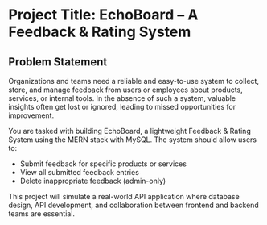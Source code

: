 # Project Title: EchoBoard – A Feedback & Rating System

## Problem Statement
Organizations and teams need a reliable and easy-to-use system to collect, store, and manage feedback from users or employees about products, services, or internal tools. In the absence of such a system, valuable insights often get lost or ignored, leading to missed opportunities for improvement.

You are tasked with building EchoBoard, a lightweight Feedback & Rating System using the MERN stack with MySQL. The system should allow users to:

- Submit feedback for specific products or services
- View all submitted feedback entries
- Delete inappropriate feedback (admin-only)

This project will simulate a real-world API application where database design, API development, and collaboration between frontend and backend teams are essential.
